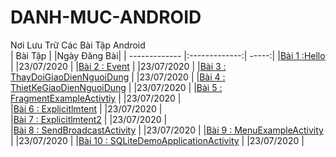 # DANH-MUC-ANDROID
Nơi Lưu Trữ Các Bài Tập Android </br>
|    Bài Tập                                                                                                     |            |Ngày Đăng Bài|
| ------------- |:-------------:| -----:|
|[Bài 1 :Hello](https://github.com/PHAMBANHATHUNG/BTLAMQUEN)                                                              |                             |23/07/2020   |
|[Bài 2 : Event](https://github.com/PHAMBANHATHUNG/BTSUKIEN)                                              |                             |23/07/2020   |
|[Bài 3 : ThayDoiGiaoDienNguoiDung](https://github.com/PHAMBANHATHUNG/BTSUKIEN2)                       |                             |23/07/2020   |
|[Bài 4 : ThietKeGiaoDienNguoiDung](https://github.com/PHAMBANHATHUNG/BTGIAODIEN)          |                             |23/07/2020   |
|[Bài 5 : FragmentExampleActivtiy](https://github.com/PHAMBANHATHUNG/BTFragment)                         |                             |23/07/2020   |     
|[Bài 6 : Explicitlmtent](https://github.com/PHAMBANHATHUNG/BTIntent)                                           |                             |23/07/2020   |     
|[Bài 7 : Explicitlmtent2](https://github.com/PHAMBANHATHUNG/BTINTENT2)                                |                             |23/07/2020   |     
|[Bài 8 : SendBroadcastActivity](https://github.com/PHAMBANHATHUNG/BTINTENT3)                            |                             |23/07/2020   |
|[Bài 9 : MenuExampleActivity](https://github.com/PHAMBANHATHUNG/BTMENU)                                |                             |23/07/2020   |
|[Bài 10 : SQLiteDemoApplicationActivity](https://github.com/PHAMBANHATHUNG/BTSQLite)            |                             |23/07/2020   |
